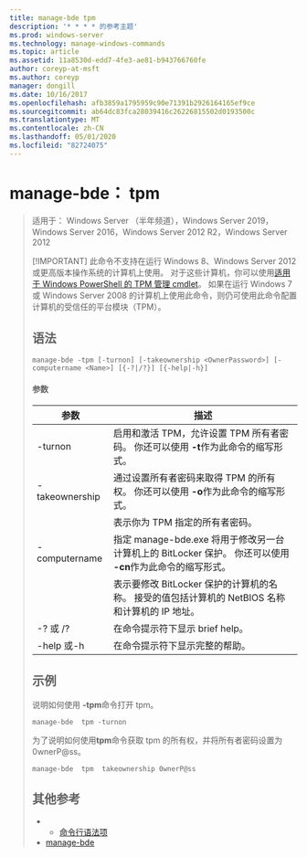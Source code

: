 ```yaml
---
title: manage-bde tpm
description: '* * * * 的参考主题'
ms.prod: windows-server
ms.technology: manage-windows-commands
ms.topic: article
ms.assetid: 11a8530d-edd7-4fe3-ae81-b943766760fe
author: coreyp-at-msft
ms.author: coreyp
manager: dongill
ms.date: 10/16/2017
ms.openlocfilehash: afb3859a1795959c90e71391b2926164165ef9ce
ms.sourcegitcommit: ab64dc83fca28039416c26226815502d0193500c
ms.translationtype: MT
ms.contentlocale: zh-CN
ms.lasthandoff: 05/01/2020
ms.locfileid: "82724075"
---
```

# <a name="manage-bde-tpm"></a>manage-bde： tpm

> 适用于： Windows Server （半年频道），Windows Server 2019，Windows Server 2016，Windows Server 2012 R2，Windows Server 2012
> 
> [!IMPORTANT]
> 此命令不支持在运行 Windows 8、Windows Server 2012 或更高版本操作系统的计算机上使用。 对于这些计算机，你可以使用[适用于 Windows PowerShell 的 TPM 管理 cmdlet](https://docs.microsoft.com/powershell/module/trustedplatformmodule/)。
> 如果在运行 Windows 7 或 Windows Server 2008 的计算机上使用此命令，则仍可使用此命令配置计算机的受信任的平台模块（TPM）。
> ## <a name="syntax"></a>语法
> ```
> manage-bde -tpm [-turnon] [-takeownership <OwnerPassword>] [-computername <Name>] [{-?|/?}] [{-help|-h}]
> ```
> #### <a name="parameters"></a>参数
> 
> |    参数    |                                                                              描述                                                                               |
> |-----------------|------------------------------------------------------------------------------------------------------------------------------------------------------------------------|
> |     -turnon     |              启用和激活 TPM，允许设置 TPM 所有者密码。 你还可以使用 **-t**作为此命令的缩写形式。              |
> | -takeownership  |                      通过设置所有者密码来取得 TPM 的所有权。 你还可以使用 **-o**作为此命令的缩写形式。                       |
> | <OwnerPassword> |                                                      表示你为 TPM 指定的所有者密码。                                                       |
> |  -computername  | 指定 manage-bde.exe 将用于修改另一台计算机上的 BitLocker 保护。 你还可以使用 **-cn**作为此命令的缩写形式。 |
> |     <Name>      |    表示要修改 BitLocker 保护的计算机的名称。 接受的值包括计算机的 NetBIOS 名称和计算机的 IP 地址。     |
> |    -? 或 /?     |                                                               在命令提示符下显示 brief help。                                                               |
> |   -help 或-h   |                                                             在命令提示符下显示完整的帮助。                                                              |
> 
> ## <a name="examples"></a>示例
> 说明如何使用 **-tpm**命令打开 tpm。
> ```
> manage-bde  tpm -turnon
> ```
> 为了说明如何使用**tpm**命令获取 tpm 的所有权，并将所有者密码设置为0wnerP@ss。
> ```
> manage-bde  tpm  takeownership 0wnerP@ss
> ```
> ## <a name="additional-references"></a>其他参考
> -   - [命令行语法项](command-line-syntax-key.md)
> -   [manage-bde](manage-bde.md)
